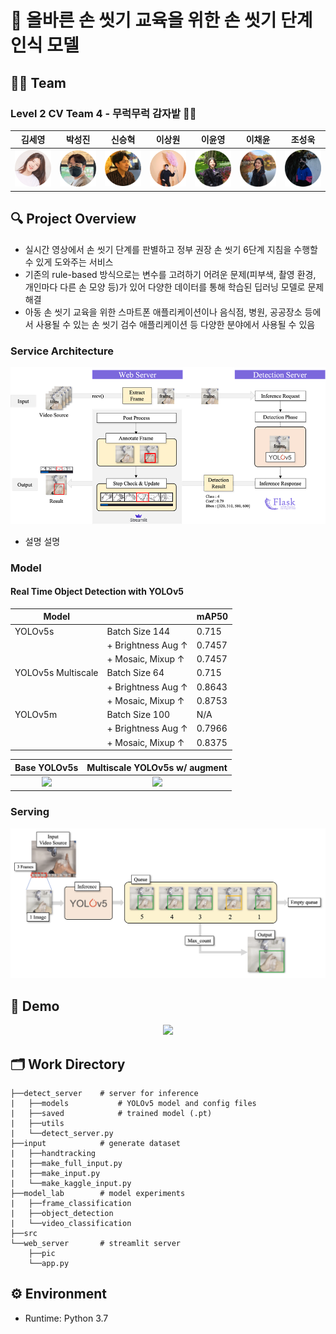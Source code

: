 # 🧼 올바른 손 씻기 교육을 위한 손 씻기 단계 인식 모델

## 👨‍🌾 Team

### Level 2 CV Team 4 - 무럭무럭 감자밭 🥔🌱
|김세영|박성진|신승혁|이상원|이윤영|이채윤|조성욱|
|:-:|:-:|:-:|:-:|:-:|:-:|:-:|
|<img src="src/profile/seyoung.png" width='300px'>|<img src="src/profile/seongzin.png" width='300px'>|<img src="src/profile/seungss.png" width='300px'>|<img src="src/profile/sangwon.png" width='300px'>|<img src="src/profile/yoonyoung.png" width='300px'>|<img src="src/profile/raelee.png" width='300px'>|<img src="src/profile/seongwook.png" width='300px'>|

## 🔍 Project Overview

- 실시간 영상에서 손 씻기 단계를 판별하고 정부 권장 손 씻기 6단계 지침을 수행할 수 있게 도와주는 서비스
- 기존의 rule-based 방식으로는 변수를 고려하기 어려운 문제(피부색, 촬영 환경, 개인마다 다른 손 모양 등)가 있어 다양한 데이터를 통해 학습된 딥러닝 모델로 문제 해결
- 아동 손 씻기 교육을 위한 스마트폰 애플리케이션이나 음식점, 병원, 공공장소 등에서 사용될 수 있는 손 씻기 검수 애플리케이션 등 다양한 분야에서 사용될 수 있음

### Service Architecture

<p align="center">
    <img src="src/service_architecture.png">
</p>

- 설명 설명

### Model

#### Real Time Object Detection with YOLOv5

|Model||mAP50|
|---|:----|:---|
|YOLOv5s|Batch Size 144|0.715|
||+ Brightness Aug ↑ |0.7457|
||+ Mosaic, Mixup ↑ |0.7457|
|YOLOv5s Multiscale|Batch Size 64|0.715|
||+ Brightness Aug ↑ |0.8643|
||+ Mosaic, Mixup ↑ |0.8753|
|YOLOv5m|Batch Size 100|N/A|
||+ Brightness Aug ↑ |0.7966|
||+ Mosaic, Mixup ↑ |0.8375|


|Base YOLOv5s|Multiscale YOLOv5s w/ augment|
|:---:|:---:|
|<img src="src/model/before.gif">|<img src="src/model/after.gif">|

### Serving

<p align="center">
    <img src="src/input_output.png">
</p>

## 👀 Demo

<p align="center">
    <img src="src/demo_2x.gif">
</p>

## 🗂 Work Directory
```
├──detect_server    # server for inference
|   ├──models           # YOLOv5 model and config files
|   ├──saved            # trained model (.pt)
|   ├──utils
|   └──detect_server.py
├──input            # generate dataset
|   ├──handtracking
|   ├──make_full_input.py
|   ├──make_input.py
|   └──make_kaggle_input.py
├──model_lab        # model experiments
|   ├──frame_classification
|   ├──object_detection
|   └──video_classification
├──src
└──web_server       # streamlit server
    ├──pic
    └──app.py
```

## ⚙️ Environment

- Runtime: Python 3.7
